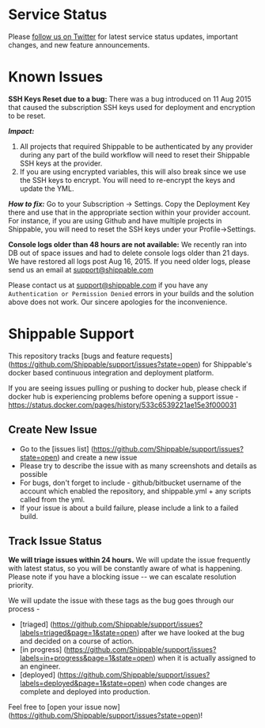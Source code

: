 Service Status
===============
Please [follow us on Twitter](https://twitter.com/BeShippable) for latest service status updates, important changes, and new feature announcements.

Known Issues
===============
**SSH Keys Reset due to a bug:** There was a bug introduced on 11 Aug 2015 that caused the subscription SSH keys used for deployment and encryption to be reset.    

***Impact:***     
1. All projects that required Shippable to be authenticated by any provider during any part of the build workflow will need to reset their Shippable SSH keys at the provider.     
2. If you are using encrypted variables, this will also break since we use the SSH keys to encrypt. You will need to re-encrypt the keys and update the YML.   

***How to fix:*** Go to your Subscription -> Settings. Copy the Deployment Key there and use that in the appropriate section within your provider account. For instance, if you are using Github and have multiple projects in Shippable, you will need to reset the SSH keys under your Profile->Settings. 

**Console logs older than 48 hours are not available:** We recently ran into DB out of space issues and had to delete console logs older than 21 days. We have restored all logs post Aug 16, 2015. If you need older logs, please send us an email at support@shippable.com

Please contact us at support@shippable.com if you have any ```Authentication or Permission Denied``` errors in your builds and the solution above does not work. Our sincere apologies for the inconvenience.

Shippable Support
=================

This repository tracks [bugs and feature requests] (https://github.com/Shippable/support/issues?state=open) for Shippable's docker based continuous integration and deployment platform.

If you are seeing issues pulling or pushing to docker hub, please check if docker hub is experiencing problems before opening a support issue - https://status.docker.com/pages/history/533c6539221ae15e3f000031

Create New Issue 
------------

* Go to the [issues list] (https://github.com/Shippable/support/issues?state=open) and create a new issue
* Please try to describe the issue with as many screenshots and details as possible
* For bugs, don't forget to include - github/bitbucket username of the account which enabled the repository, and shippable.yml + any scripts called from the yml.
* If your issue is about a build failure, please include a link to a failed build.


Track Issue Status 
------------

**We will triage issues within 24 hours.** We will update the issue frequently with latest status, so you will be constantly aware of what is happening.  Please note if you have a blocking issue -- we can escalate resolution priority. 

We will update the issue with these tags as the bug goes through our process -
* [triaged] (https://github.com/Shippable/support/issues?labels=triaged&page=1&state=open) after we have looked at the bug and decided on a course of action.
* [in progress] (https://github.com/Shippable/support/issues?labels=in+progress&page=1&state=open) when it is actually assigned to an engineer. 
* [deployed] (https://github.com/Shippable/support/issues?labels=deployed&page=1&state=open) when code changes are complete and deployed into production.

Feel free to [open your issue now] (https://github.com/Shippable/support/issues?state=open)!
